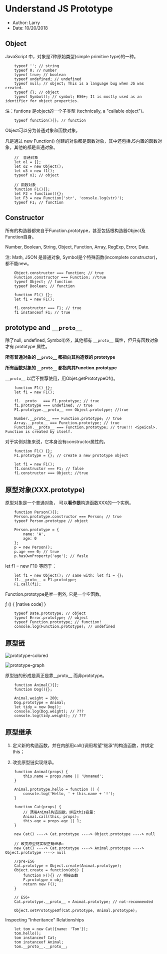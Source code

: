 
# Understand JS Prototype

* Author: Larry
* Date: 10/20/2018

## Object

JavaScript 中，对象是7种原始类型(simple primitive type)的一种。

```JS
    typeof ''; // string
    typeof 0; // number
    typeof true; // boolean
    typeof undefined; // undefined
    typeof null; // object; This is a language bug when JS was created.
    typeof {}; // object
    typeof Symbol(); // symbol; ES6+; It is mostly used as an identifier for object properties.
```

注：funtions 是object的一个子类型 (technically, a "callable object")。

```JS
    typeof function(){}; // function
```

Object可以分为普通对象和函数对象。

凡是通过 new Function() 创建的对象都是函数对象，其中还包括JS内置的函数对象，其他的都是普通对象。

```JS
    //  普通对象
    let o1 = {};
    let o2 = new Object();
    let o3 = new f1();
    typeof o1; // object

    // 函数对象
    function F1(){};
    let F2 = function(){};
    let F3 = new Function('str', 'console.log(str)');
    typeof F1; // function
```

## Constructor

所有的构造器都来自于Function.prototype，甚至包括根构造器Object及Function自身。

Number, Boolean, String, Object, Function, Array, RegExp, Error, Date.

注: Math, JSON 是普通对象, Symbol是个特殊函数(incomplete constructor)，都不能new。

```JS
    Object.constructor === Function; // true
    Function.constructor === Function; //true
    typeof Object; // function
    typeof Boolean; // function
```

```JS
    function F1() {};
    let f1 = new F1();

    f1.constructor === F1; // true
    f1 instanceof F1; // true
```

## prototype and `__proto__`

除了null, undefined, Symbol()外，其他都有 `__proto__` 属性，但只有函数对象才有 prototype 属性。

**所有普通对象的 `__proto__` 都指向其构造器的 prototype**

**所有函数对象的 `__proto__` 都指向其Function.prototype**

`__proto__` 以后不推荐使用，用Objet.getPrototypeOf()。

```JS
    function F1() {};
    let f1 = new F1();

    f1.__proto__ === F1.prototype; // true
    f1.prototype === undefined; // true
    F1.prototype.__proto__ === Object.prototype; //true

    Number.__proto__ === Function.prototype; // true
    Array.__proto__ === Function.prototype; // true
    Function.__proto__ === Function.prototype; // true!!! <Speical>. Function is created by itself.
```

对于实例对象来说，它本身没有constructor属性的。

```JS
    function F1() {};
    F1.prototype = {}; // create a new prototype object

    let f1 = new F1();
    f1.constructor === F1; // false
    f1.constructor === Object; //true
```

## 原型对象(XXX.prototype)

原型对象是一个普通对象， 可以**看作是**构造函数XXX的一个实例。

```JS
    function Person(){};
    Person.prototype.constructor === Person; // true
    typeof Person.prototype // object

    Person.prototype = {
        name: 'A',
        age: 0
    };
    p = new Person();
    p.age === 0; // true
    p.hasOwnProperty('age'); // fasle
```

let f1 = new F1() 等同于：

```JS
    let f1 = new Object(); // same with: let f1 = {};
    f1.__proto__ = F1.prototype;
    F1.call(f1);
```

Function.prototype是唯一例外, 它是一个空函数。

ƒ () { [native code] }

```JS
    typeof Date.prototype; // object
    typeof Error.prototype; // object
    typeof Function.prototype; // function!
    console.log(Function.prototype); // undefined
```

## 原型链

![prototype-colored](./Prototype-colored.jpg)

![prototype-graph](./Prototype-graph.jpg)

原型链的形成是真正是靠__proto__ 而非prototype。

```JS
    function Animal(){};
    function Dog(){};

    Animal.weight = 200;
    Dog.prototype = Animal;
    let tidy = new Dog();
    console.log(Dog.weight); // ???
    console.log(tidy.weight); // ???
```

## 原型继承

1. 定义新的构造函数，并在内部用call()调用希望“继承”的构造函数，并绑定this；

2. 改变原型链实现继承。

```JS
    function Animal(props) {
        this.name = props.name || 'Unnamed';
    }

    Animal.prototype.hello = function () {
        console.log('Hello, ' + this.name + '!');
    }

    function Cat(props) {
        // 调用Animal构造函数，绑定this变量:
        Animal.call(this, props);
        this.age = props.age || 1;
    }
```

```JS
    new Cat() ----> Cat.prototype ----> Object.prototype ----> null

    // 改变原型链实现正确继承:
    new Cat() ----> Cat.prototype ----> Animal.prototype ----> Object.prototype ----> null

```

```JS
    //pre-ES6
    Cat.prototype = Object.create(Animal.prototype);
    Object.create = function(obj) {
        function F(){} // 桥接函数
        F.prototype = obj;
        return new F();
    }

    // ES6+
    Cat.prototype.__proto__ = Animal.prototype; // not-recommended

    Object.setPrototypeOf(Cat.prototype, Animal.prototype);
```

Inspecting "Inheritance" Relationships

```JS
    let tom = new Cat({name: 'Tom'});
    tom.hello();
    tom instanceof Cat;
    tom instanceof Animal;
    tom.__proto__.__proto__;
```
